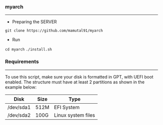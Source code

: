 ### myarch
---

- Preparing the SERVER

`git clone https://github.com/mamutal91/myarch`

- Run

`cd myarch`
`./install.sh`

### Requirements
---
To use this script, make sure your disk is formatted in GPT, with UEFI boot enabled.
The structure must have at least 2 partitions as shown in the example below:

| Disk | Size | Type |
|--|--|--|
| /dev/sda1 | 512M | EFI System |
| /dev/sda2 | 100G | Linux system files |
